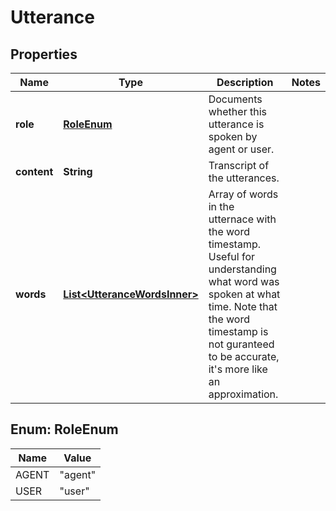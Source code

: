 

# Utterance


## Properties

| Name | Type | Description | Notes |
|------------ | ------------- | ------------- | -------------|
|**role** | [**RoleEnum**](#RoleEnum) | Documents whether this utterance is spoken by agent or user. |  |
|**content** | **String** | Transcript of the utterances. |  |
|**words** | [**List&lt;UtteranceWordsInner&gt;**](UtteranceWordsInner.md) | Array of words in the utternace with the word timestamp. Useful for understanding what word was spoken at what time. Note that the word timestamp is not guranteed to be accurate, it&#39;s more like an approximation. |  |



## Enum: RoleEnum

| Name | Value |
|---- | -----|
| AGENT | &quot;agent&quot; |
| USER | &quot;user&quot; |



